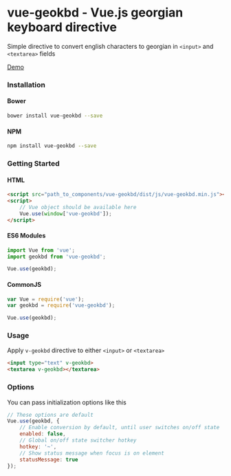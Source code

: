 # vue-geokbd - Vue.js georgian keyboard directive

Simple directive to convert english characters to georgian in `<input>` and `<textarea>` fields

[Demo](https://ns-uaomluarir.now.sh/)

### Installation

#### Bower
```bash
bower install vue-geokbd --save
```

#### NPM
```bash
npm install vue-geokbd --save
```

### Getting Started

#### HTML
```html
<script src="path_to_components/vue-geokbd/dist/js/vue-geokbd.min.js"></script>
<script>
    // Vue object should be available here
    Vue.use(window['vue-geokbd']);
</script>
```

#### ES6 Modules
```js
import Vue from 'vue';
import geokbd from 'vue-geokbd';

Vue.use(geokbd);
```

#### CommonJS
```js
var Vue = require('vue');
var geokbd = require('vue-geokbd');

Vue.use(geokbd);
```

### Usage
Apply `v-geokbd` directive to either `<input>` or `<textarea>`
```html
<input type="text" v-geokbd>
<textarea v-geokbd></textarea>
```

### Options
You can pass initialization options like this
```js
// These options are default
Vue.use(geokbd, {
    // Enable conversion by default, until user switches on/off state
    enabled: false,
    // Global on/off state switcher hotkey
    hotkey: '~',
    // Show status message when focus is on element
    statusMessage: true
});
```
